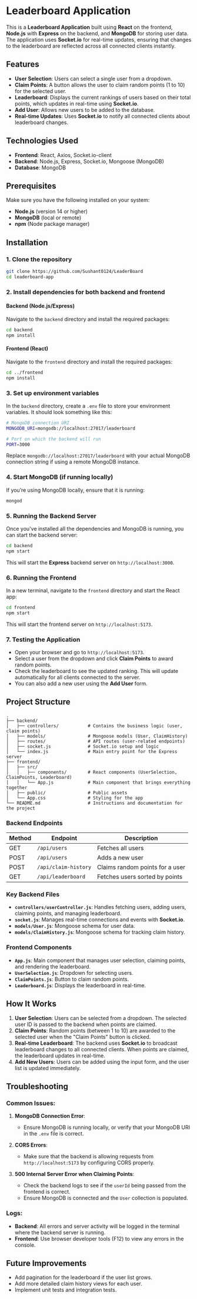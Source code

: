 # **Leaderboard Application**

This is a **Leaderboard Application** built using **React** on the frontend, **Node.js** with **Express** on the backend, and **MongoDB** for storing user data. The application uses **Socket.io** for real-time updates, ensuring that changes to the leaderboard are reflected across all connected clients instantly.

## **Features**
- **User Selection**: Users can select a single user from a dropdown.
- **Claim Points**: A button allows the user to claim random points (1 to 10) for the selected user.
- **Leaderboard**: Displays the current rankings of users based on their total points, which updates in real-time using **Socket.io**.
- **Add User**: Allows new users to be added to the database.
- **Real-time Updates**: Uses **Socket.io** to notify all connected clients about leaderboard changes.

## **Technologies Used**
- **Frontend**: React, Axios, Socket.io-client
- **Backend**: Node.js, Express, Socket.io, Mongoose (MongoDB)
- **Database**: MongoDB

## **Prerequisites**
Make sure you have the following installed on your system:
- **Node.js** (version 14 or higher)
- **MongoDB** (local or remote)
- **npm** (Node package manager)

## **Installation**

### 1. Clone the repository

```bash
git clone https://github.com/Sushant0124/LeaderBoard
cd leaderboard-app
```

### 2. Install dependencies for both backend and frontend

#### **Backend (Node.js/Express)**

Navigate to the `backend` directory and install the required packages:

```bash
cd backend
npm install
```

#### **Frontend (React)**

Navigate to the `frontend` directory and install the required packages:

```bash
cd ../frontend
npm install
```

### 3. Set up environment variables

In the `backend` directory, create a `.env` file to store your environment variables. It should look something like this:

```bash
# MongoDB connection URI
MONGODB_URI=mongodb://localhost:27017/leaderboard

# Port on which the backend will run
PORT=3000
```

Replace `mongodb://localhost:27017/leaderboard` with your actual MongoDB connection string if using a remote MongoDB instance.

### 4. Start MongoDB (if running locally)

If you’re using MongoDB locally, ensure that it is running:

```bash
mongod
```

### 5. Running the Backend Server

Once you've installed all the dependencies and MongoDB is running, you can start the backend server:

```bash
cd backend
npm start
```

This will start the **Express** backend server on `http://localhost:3000`.

### 6. Running the Frontend

In a new terminal, navigate to the `frontend` directory and start the React app:

```bash
cd frontend
npm start
```

This will start the frontend server on `http://localhost:5173`.

### 7. Testing the Application

- Open your browser and go to `http://localhost:5173`.
- Select a user from the dropdown and click **Claim Points** to award random points.
- Check the leaderboard to see the updated ranking. This will update automatically for all clients connected to the server.
- You can also add a new user using the **Add User** form.

## **Project Structure**

```
.
├── backend/
│   ├── controllers/           # Contains the business logic (user, claim points)
│   ├── models/                # Mongoose models (User, ClaimHistory)
│   ├── routes/                # API routes (user-related endpoints)
│   ├── socket.js              # Socket.io setup and logic
│   └── index.js               # Main entry point for the Express server
├── frontend/
│   ├── src/
│   │   ├── components/        # React components (UserSelection, ClaimPoints, Leaderboard)
│   │   └── App.js             # Main component that brings everything together
│   ├── public/                # Public assets
│   └── App.css                # Styling for the app
└── README.md                  # Instructions and documentation for the project
```

### **Backend Endpoints**

| Method | Endpoint      | Description                    |
|--------|---------------|--------------------------------|
| GET    | `/api/users`   | Fetches all users              |
| POST   | `/api/users`   | Adds a new user                |
| POST   | `/api/claim-history`   | Claims random points for a user|
| GET    | `/api/leaderboard` | Fetches users sorted by points |

### **Key Backend Files**

- **`controllers/userController.js`**: Handles fetching users, adding users, claiming points, and managing leaderboard.
- **`socket.js`**: Manages real-time connections and events with **Socket.io**.
- **`models/User.js`**: Mongoose schema for user data.
- **`models/ClaimHistory.js`**: Mongoose schema for tracking claim history.

### **Frontend Components**

- **`App.js`**: Main component that manages user selection, claiming points, and rendering the leaderboard.
- **`UserSelection.js`**: Dropdown for selecting users.
- **`ClaimPoints.js`**: Button to claim random points.
- **`Leaderboard.js`**: Displays the leaderboard in real-time.

## **How It Works**

1. **User Selection**: Users can be selected from a dropdown. The selected user ID is passed to the backend when points are claimed.
2. **Claim Points**: Random points (between 1 to 10) are awarded to the selected user when the "Claim Points" button is clicked.
3. **Real-time Leaderboard**: The backend uses **Socket.io** to broadcast leaderboard changes to all connected clients. When points are claimed, the leaderboard updates in real-time.
4. **Add New Users**: Users can be added using the input form, and the user list is updated immediately.

## **Troubleshooting**

### Common Issues:

1. **MongoDB Connection Error**: 
   - Ensure MongoDB is running locally, or verify that your MongoDB URI in the `.env` file is correct.

2. **CORS Errors**: 
   - Make sure that the backend is allowing requests from `http://localhost:5173` by configuring CORS properly.

3. **500 Internal Server Error when Claiming Points**: 
   - Check the backend logs to see if the `userId` being passed from the frontend is correct.
   - Ensure MongoDB is connected and the `User` collection is populated.

### Logs:
- **Backend**: All errors and server activity will be logged in the terminal where the backend server is running.
- **Frontend**: Use browser developer tools (F12) to view any errors in the console.

## **Future Improvements**
- Add pagination for the leaderboard if the user list grows.
- Add more detailed claim history views for each user.
- Implement unit tests and integration tests.
